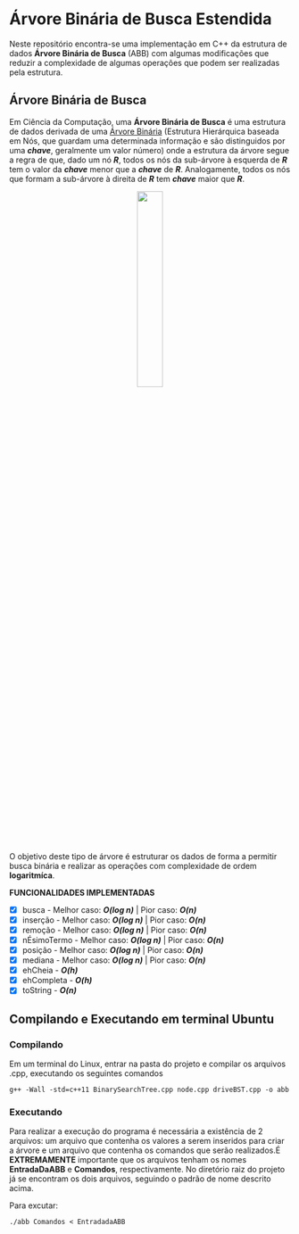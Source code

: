 # Árvore Binária de Busca Estendida

Neste repositório encontra-se uma implementação em C++ da estrutura de dados **Árvore Binária de Busca** (ABB) com algumas modificações que reduzir a complexidade de algumas operações que podem ser realizadas pela estrutura. 

## Árvore Binária de Busca

Em Ciência da Computação, uma **Árvore Binária de Busca** é uma estrutura de dados derivada de uma [Árvore Binária] (Estrutura Hierárquica baseada em Nós, que guardam uma determinada informação e são distinguidos por uma **_chave_**, geralmente um valor número) onde a estrutura da árvore segue a regra de que, dado um nó **_R_**, todos os nós da sub-árvore à esquerda de **_R_** tem o valor da **_chave_** menor que a **_chave_** de **_R_**. Analogamente, todos os nós que formam a sub-árvore à direita de **_R_** tem **_chave_** maior que **_R_**.

<p align="center">
<img src="http://www.desafiosdeti.com.br/wp-content/uploads/2017/02/arv1.png" width="30%"  />
</p>

O objetivo deste tipo de árvore é estruturar os dados de forma a permitir busca binária e realizar as operações com complexidade de ordem **logaritmíca**.     

**FUNCIONALIDADES IMPLEMENTADAS**  

- [X]  busca - Melhor caso: ***O(log n)*** | Pior caso: ***O(n)*** 
- [X]  inserção - Melhor caso: ***O(log n)*** | Pior caso: ***O(n)*** 
- [X]  remoção - Melhor caso: ***O(log n)*** | Pior caso: ***O(n)*** 
- [X]  nÉsimoTermo - Melhor caso: ***O(log n)*** | Pior caso: ***O(n)*** 
- [X]  posição - Melhor caso: ***O(log n)*** | Pior caso: ***O(n)*** 
- [X]  mediana - Melhor caso: ***O(log n)*** | Pior caso: ***O(n)*** 
- [X]  ehCheia - ***O(h)***
- [X]  ehCompleta - ***O(h)***
- [X]  toString - ***O(n)***

[Árvore Binária]: https://pt.wikipedia.org/wiki/%C3%81rvore_bin%C3%A1ria_de_busca

## Compilando e Executando em terminal Ubuntu

### Compilando

Em um terminal do Linux, entrar na pasta do projeto e compilar os arquivos .cpp, executando os seguintes comandos

```
g++ -Wall -std=c++11 BinarySearchTree.cpp node.cpp driveBST.cpp -o abb
```

### Executando
Para realizar a execução do programa é necessária a existência de 2 arquivos: um arquivo que contenha os valores a serem inseridos para criar a árvore e um arquivo que contenha os comandos que serão realizados.É **EXTREMAMENTE** importante que os arquivos tenham os nomes **EntradaDaABB** e **Comandos**, respectivamente. No diretório raiz do projeto já se encontram os dois arquivos, seguindo o padrão de nome descrito acima. 

Para excutar:
```
./abb Comandos < EntradadaABB 
```
